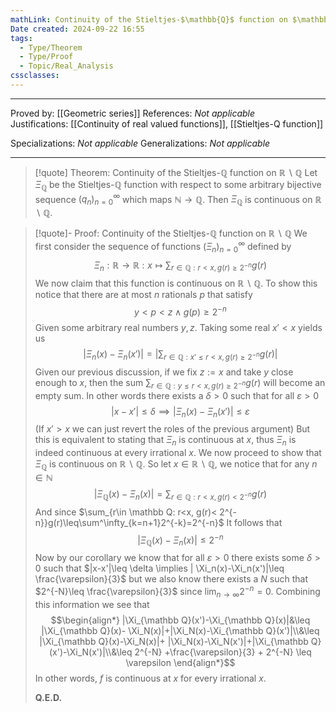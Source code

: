 ```yaml
---
mathLink: Continuity of the Stieltjes-$\mathbb{Q}$ function on $\mathbb{R} \backslash \mathbb{Q}$
Date created: 2024-09-22 16:55
tags:
  - Type/Theorem
  - Type/Proof
  - Topic/Real_Analysis
cssclasses:
---
```


---

Proved by: [[Geometric series]]
References: _Not applicable_
Justifications: [[Continuity of real valued functions]], [[Stieltjes-Q function]]

Specializations: _Not applicable_
Generalizations: _Not applicable_

---

> [!quote] Theorem: Continuity of the Stieltjes-$\mathbb{Q}$ function on $\mathbb{R} \backslash \mathbb{Q}$
> Let $\Xi_{\mathbb{Q}}$ be the Stieltjes-$\mathbb{Q}$ function with respect to some arbitrary bijective sequence $(q_n)^\infty_{n=0}$ which maps $\mathbb{N}\to \mathbb{Q}$. Then $\Xi_{\mathbb{Q}}$ is continuous on $\mathbb{R}\backslash \mathbb{Q}$.

>[!quote]- Proof: Continuity of the Stieltjes-$\mathbb{Q}$ function on $\mathbb{R} \backslash \mathbb{Q}$
>We first consider the sequence of functions $(\Xi_{n})^{\infty}_{n=0}$ defined by $$ \Xi_{n}:\mathbb{R}\to \mathbb{R}: x\mapsto\sum_{r\in \mathbb Q: r<x, g(r)\geq 2^{-n}}g(r)  $$We now claim that this function is continuous on $\mathbb{R}\backslash \mathbb{Q}$. To show this notice that there are at most $n$ rationals $p$ that satisfy $$y<p<z \land g(p)\geq 2^{-n}$$Given some arbitrary real numbers $y,z$. Taking some real $x'<x$ yields us $$|\Xi_n(x)-\Xi_n(x')|=\left| \sum_{r\in \mathbb Q: x'\leq r<x, g(r)\geq 2^{-n}}g(r) \right| $$Given our previous discussion, if we fix $z:=x$ and take $y$ close enough to $x$, then the sum $\sum_{r\in \mathbb Q: y\leq r<x, g(r)\geq 2^{-n}}g(r)$ will become an empty sum. In other words there exists a $\delta >0$ such that for all $\varepsilon>0$ $$|x-x'|\leq \delta \implies |\Xi_n(x)-\Xi_n(x')|\leq \varepsilon$$ (If $x'>x$ we can just revert the roles of the previous argument) But this is equivalent to stating that $\Xi_n$ is continuous at $x$, thus $\Xi_n$ is indeed continuous at every irrational $x$. We now proceed to show that $\Xi_{\mathbb{Q}}$ is continuous on $\mathbb{R}\backslash \mathbb{Q}$. So let $x\in \mathbb{R} \backslash \mathbb{Q}$, we notice that for any $n\in \mathbb{N}$ $$|\Xi_{\mathbb{Q}}(x)-\Xi_n(x)|=\sum_{r\in \mathbb Q: r<x, g(r)< 2^{-n}}g(r)$$And since $\sum_{r\in \mathbb Q: r<x, g(r)< 2^{-n}}g(r)\leq\sum^\infty_{k=n+1}2^{-k}=2^{-n}$ It follows that $$|\Xi_{\mathbb{Q}}(x)-\Xi_n(x)|\leq 2^{-n}$$Now by our corollary we know that for all $\varepsilon>0$ there exists some $\delta>0$ such that $|x-x'|\leq \delta \implies | \Xi_n(x)-\Xi_n(x')|\leq \frac{\varepsilon}{3}$ but we also know there exists a $N$ such that $2^{-N}\leq \frac{\varepsilon}{3}$ since $\lim_{n\to \infty}2^{-n}=0$. Combining this information we see that $$\begin{align*} |\Xi_{\mathbb Q}(x')-\Xi_{\mathbb Q}(x)|&\leq |\Xi_{\mathbb Q}(x)- \Xi_N(x)|+|\Xi_N(x)-\Xi_{\mathbb Q}(x')|\\&\leq |\Xi_{\mathbb Q}(x)-\Xi_N(x)|+ |\Xi_N(x)-\Xi_N(x')|+|\Xi_{\mathbb Q}(x')-\Xi_N(x')|\\&\leq 2^{-N} +\frac{\varepsilon}{3} + 2^{-N} \leq \varepsilon  \end{align*}$$In other words, $f$ is continuous at $x$ for every irrational $x$.
>
>**Q.E.D.**

